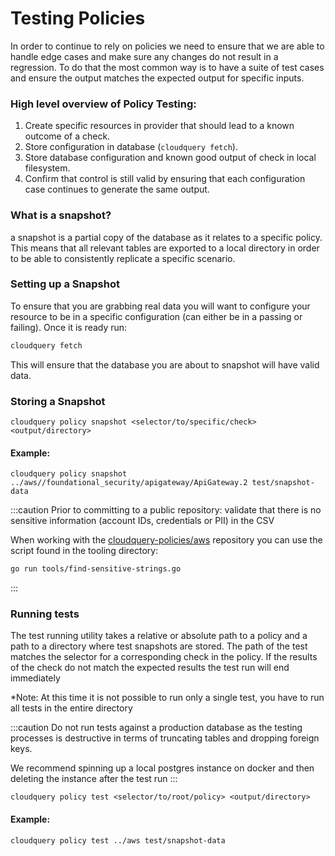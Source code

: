 # Testing Policies

In order to continue to rely on policies we need to ensure that we are able to handle edge cases and make sure any changes do not result in a regression. To do that the most common way is to have a suite of test cases and ensure the output matches the expected output for specific inputs.

### High level overview of Policy Testing:

1. Create specific resources in provider that should lead to a known outcome of a check.
2. Store configuration in database (`cloudquery fetch`).
3. Store database configuration and known good output of check in local filesystem.
4. Confirm that control is still valid by ensuring that each configuration case continues to generate the same output.


### What is a snapshot?

a snapshot is a partial copy of the database as it relates to a specific policy. This means that all relevant tables are exported to a local directory in order to be able to consistently replicate a specific scenario.


### Setting up a Snapshot

To ensure that you are grabbing real data you will want to configure your resource to be in a specific configuration (can either be in a passing or failing). Once it is ready run:

``` bash
cloudquery fetch
```

This will ensure that the database you are about to snapshot will have valid data.


### Storing a Snapshot

`cloudquery policy snapshot <selector/to/specific/check> <output/directory>`

#### Example:
`cloudquery policy snapshot ../aws//foundational_security/apigateway/ApiGateway.2 test/snapshot-data`


:::caution
Prior to committing to a public repository:
validate that there is no sensitive information (account IDs, credentials or PII) in the CSV

When working with the [cloudquery-policies/aws](https://github.com/cloudquery-policies/aws/blob/main/tools/find-sensitive-strings.go) repository you can use the script found in the tooling directory:
``` bash
go run tools/find-sensitive-strings.go 
```
:::


### Running tests


The test running utility takes a relative or absolute path to a policy and a path to a directory where test snapshots are stored. The path of the test matches the selector for a corresponding check in the policy. If the results of the check do not match the expected results the test run will end immediately

*Note: At this time it is not possible to run only a single test, you have to run all tests in the entire directory


:::caution
Do not run tests against a production database as the testing processes is destructive in terms of truncating tables and dropping foreign keys.

We recommend spinning up a local postgres instance on docker and then deleting the instance after the test run
:::



`cloudquery policy test <selector/to/root/policy> <output/directory>`

#### Example:
``` bash
cloudquery policy test ../aws test/snapshot-data
```

